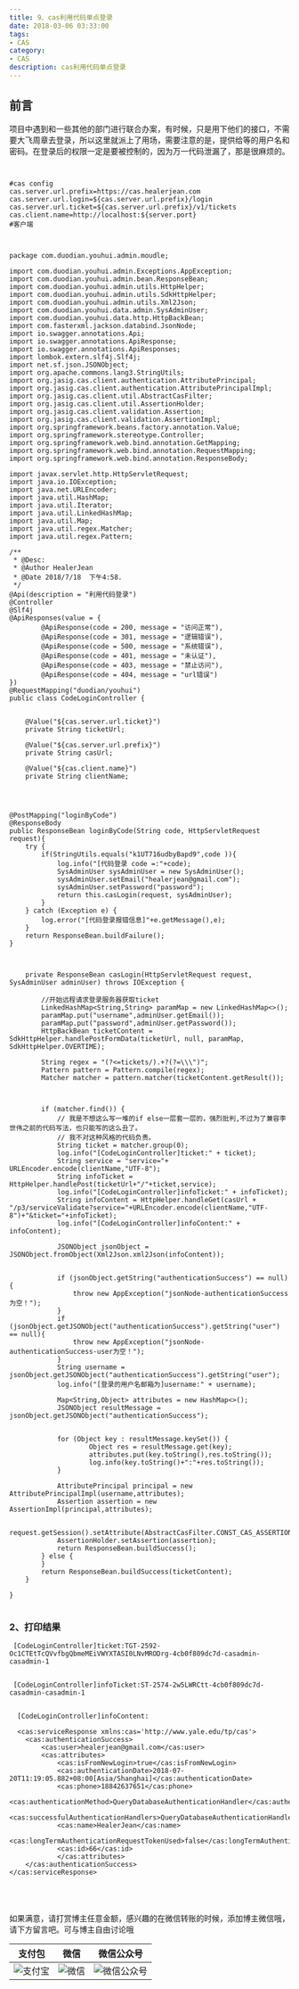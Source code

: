```yaml
---
title: 9、cas利用代码单点登录
date: 2018-03-06 03:33:00
tags: 
- CAS
category: 
- CAS
description: cas利用代码单点登录
---
```

<!-- image url 
https://raw.githubusercontent.com/HealerJean123/HealerJean123.github.io/master/blogImages
　　首行缩进
<font color="red">  </font>
-->

## 前言


项目中遇到和一些其他的部门进行联合办案，有时候，只是用下他们的接口，不需要大飞周章去登录，所以这里就派上了用场，需要注意的是，提供给等的用户名和密码。在登录后的权限一定是要被控制的，因为万一代码泄漏了，那是很麻烦的。



```


#cas config
cas.server.url.prefix=https://cas.healerjean.com
cas.server.url.login=${cas.server.url.prefix}/login
cas.server.url.ticket=${cas.server.url.prefix}/v1/tickets
cas.client.name=http://localhost:${server.port}
#客户端



```


```
package com.duodian.youhui.admin.moudle;

import com.duodian.youhui.admin.Exceptions.AppException;
import com.duodian.youhui.admin.bean.ResponseBean;
import com.duodian.youhui.admin.utils.HttpHelper;
import com.duodian.youhui.admin.utils.SdkHttpHelper;
import com.duodian.youhui.admin.utils.Xml2Json;
import com.duodian.youhui.data.admin.SysAdminUser;
import com.duodian.youhui.data.http.HttpBackBean;
import com.fasterxml.jackson.databind.JsonNode;
import io.swagger.annotations.Api;
import io.swagger.annotations.ApiResponse;
import io.swagger.annotations.ApiResponses;
import lombok.extern.slf4j.Slf4j;
import net.sf.json.JSONObject;
import org.apache.commons.lang3.StringUtils;
import org.jasig.cas.client.authentication.AttributePrincipal;
import org.jasig.cas.client.authentication.AttributePrincipalImpl;
import org.jasig.cas.client.util.AbstractCasFilter;
import org.jasig.cas.client.util.AssertionHolder;
import org.jasig.cas.client.validation.Assertion;
import org.jasig.cas.client.validation.AssertionImpl;
import org.springframework.beans.factory.annotation.Value;
import org.springframework.stereotype.Controller;
import org.springframework.web.bind.annotation.GetMapping;
import org.springframework.web.bind.annotation.RequestMapping;
import org.springframework.web.bind.annotation.ResponseBody;

import javax.servlet.http.HttpServletRequest;
import java.io.IOException;
import java.net.URLEncoder;
import java.util.HashMap;
import java.util.Iterator;
import java.util.LinkedHashMap;
import java.util.Map;
import java.util.regex.Matcher;
import java.util.regex.Pattern;

/**
 * @Desc:
 * @Author HealerJean
 * @Date 2018/7/18  下午4:58.
 */
@Api(description = "利用代码登录")
@Controller
@Slf4j
@ApiResponses(value = {
        @ApiResponse(code = 200, message = "访问正常"),
        @ApiResponse(code = 301, message = "逻辑错误"),
        @ApiResponse(code = 500, message = "系统错误"),
        @ApiResponse(code = 401, message = "未认证"),
        @ApiResponse(code = 403, message = "禁止访问"),
        @ApiResponse(code = 404, message = "url错误")
})
@RequestMapping("duodian/youhui")
public class CodeLoginController {


    @Value("${cas.server.url.ticket}")
    private String ticketUrl;

    @Value("${cas.server.url.prefix}")
    private String casUrl;

    @Value("${cas.client.name}")
    private String clientName;




@PostMapping("loginByCode")
@ResponseBody
public ResponseBean loginByCode(String code, HttpServletRequest request){
    try {
        if(StringUtils.equals("k1UT716udbyBapd9",code )){
            log.info("[代码登录 code =:"+code);
            SysAdminUser sysAdminUser = new SysAdminUser();
            sysAdminUser.setEmail("healerjean@gmail.com");
            sysAdminUser.setPassword("password");
            return this.casLogin(request, sysAdminUser);
        }
    } catch (Exception e) {
        log.error("[代码登录报错信息]"+e.getMessage(),e);
    }
    return ResponseBean.buildFailure();
}



    private ResponseBean casLogin(HttpServletRequest request, SysAdminUser adminUser) throws IOException {

        //开始远程请求登录服务器获取ticket
        LinkedHashMap<String,String> paramMap = new LinkedHashMap<>();
        paramMap.put("username",adminUser.getEmail());
        paramMap.put("password",adminUser.getPassword());
        HttpBackBean ticketContent = SdkHttpHelper.handlePostFormData(ticketUrl, null, paramMap, SdkHttpHelper.OVERTIME);

        String regex = "(?<=tickets/).+?(?=\\\")";
        Pattern pattern = Pattern.compile(regex);
        Matcher matcher = pattern.matcher(ticketContent.getResult());



        if (matcher.find()) {
            // 我是不想这么写一堆的if else一层套一层的，强烈批判,不过为了兼容李世伟之前的代码写法，也只能写的这么丑了。
            // 我不对这种风格的代码负责。
            String ticket = matcher.group(0);
            log.info("[CodeLoginController]ticket:" + ticket);
            String service = "service="+ URLEncoder.encode(clientName,"UTF-8");
            String infoTicket = HttpHelper.handlePost(ticketUrl+"/"+ticket,service);
            log.info("[CodeLoginController]infoTicket:" + infoTicket);
            String infoContent = HttpHelper.handleGet(casUrl + "/p3/serviceValidate?service="+URLEncoder.encode(clientName,"UTF-8")+"&ticket="+infoTicket);
            log.info("[CodeLoginController]infoContent:" + infoContent);

            JSONObject jsonObject = JSONObject.fromObject(Xml2Json.xml2Json(infoContent));


            if (jsonObject.getString("authenticationSuccess") == null){
                throw new AppException("jsonNode-authenticationSuccess为空！");
            }
            if (jsonObject.getJSONObject("authenticationSuccess").getString("user") == null){
                throw new AppException("jsonNode-authenticationSuccess-user为空！");
            }
            String username = jsonObject.getJSONObject("authenticationSuccess").getString("user");
            log.info("[登录的用户名邮箱为]username:" + username);

            Map<String,Object> attributes = new HashMap<>();
            JSONObject resultMessage = jsonObject.getJSONObject("authenticationSuccess");


            for (Object key : resultMessage.keySet()) {
                    Object res = resultMessage.get(key);
                    attributes.put(key.toString(),res.toString());
                    log.info(key.toString()+":"+res.toString());
            }

            AttributePrincipal principal = new AttributePrincipalImpl(username,attributes);
            Assertion assertion = new AssertionImpl(principal,attributes);

            request.getSession().setAttribute(AbstractCasFilter.CONST_CAS_ASSERTION,assertion);
            AssertionHolder.setAssertion(assertion);
            return ResponseBean.buildSuccess();
        } else {
        }
        return ResponseBean.buildSuccess(ticketContent);
    }

}


```


### 2、打印结果

```
 [CodeLoginController]ticket:TGT-2592-Oc1CTEtTcQVvfbgQbmeMEiVWYXTASI0LNvMRODrg-4cb0f809dc7d-casadmin-casadmin-1
 
 
 [CodeLoginController]infoTicket:ST-2574-2w5LWRCtt-4cb0f809dc7d-casadmin-casadmin-1
 
 
  [CodeLoginController]infoContent:
  
  <cas:serviceResponse xmlns:cas='http://www.yale.edu/tp/cas'>
    <cas:authenticationSuccess>
        <cas:user>healerjean@gmail.com</cas:user>
        <cas:attributes>
            <cas:isFromNewLogin>true</cas:isFromNewLogin>
            <cas:authenticationDate>2018-07-20T11:19:05.882+08:00[Asia/Shanghai]</cas:authenticationDate>
            <cas:phone>18842637651</cas:phone>
            <cas:authenticationMethod>QueryDatabaseAuthenticationHandler</cas:authenticationMethod>
            <cas:successfulAuthenticationHandlers>QueryDatabaseAuthenticationHandler</cas:successfulAuthenticationHandlers>
            <cas:name>HealerJean</cas:name>
            <cas:longTermAuthenticationRequestTokenUsed>false</cas:longTermAuthenticationRequestTokenUsed>
            <cas:id>66</cas:id>
            </cas:attributes>
    </cas:authenticationSuccess>
</cas:serviceResponse>
```


<br/><br/><br/>
如果满意，请打赏博主任意金额，感兴趣的在微信转账的时候，添加博主微信哦， 请下方留言吧。可与博主自由讨论哦

|支付包 | 微信|微信公众号|
|:-------:|:-------:|:------:|
|![支付宝](https://raw.githubusercontent.com/HealerJean123/HealerJean123.github.io/master/assets/img/tctip/alpay.jpg) | ![微信](https://raw.githubusercontent.com/HealerJean123/HealerJean123.github.io/master/assets/img/tctip/weixin.jpg)|![微信公众号](https://raw.githubusercontent.com/HealerJean123/HealerJean123.github.io/master/assets/img/my/qrcode_for_gh_a23c07a2da9e_258.jpg)|




<!-- Gitalk 评论 start  -->

<link rel="stylesheet" href="https://unpkg.com/gitalk/dist/gitalk.css">
<script src="https://unpkg.com/gitalk@latest/dist/gitalk.min.js"></script> 
<div id="gitalk-container"></div>    
 <script type="text/javascript">
    var gitalk = new Gitalk({
		clientID: `1d164cd85549874d0e3a`,
		clientSecret: `527c3d223d1e6608953e835b547061037d140355`,
		repo: `HealerJean123.github.io`,
		owner: 'HealerJean123',
		admin: ['HealerJean123'],
		id: 'AAAAAAAAAAAAAA',
    });
    gitalk.render('gitalk-container');
</script> 

<!-- Gitalk end -->

